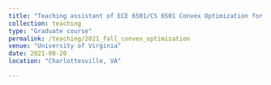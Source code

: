 ```yaml
---
title: "Teaching assistant of ECE 6501/CS 6501 Convex Optimization for Engineering & Data Science - 2021 Fall"
collection: teaching
type: "Graduate course"
permalink: /teaching/2021_fall_convex_optimization
venue: "University of Virginia"
date: 2021-08-20
location: "Charlottesville, VA"

---
```

